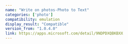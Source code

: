 ```yaml
---
name: "Write on photos-Photo to Text"
categories: ['photo']
compatibility: emulation
display_result: "Compatible"
version_from: "1.0.4.0"
link: https://apps.microsoft.com/detail/9NDPDXQBKBXX
---
```

